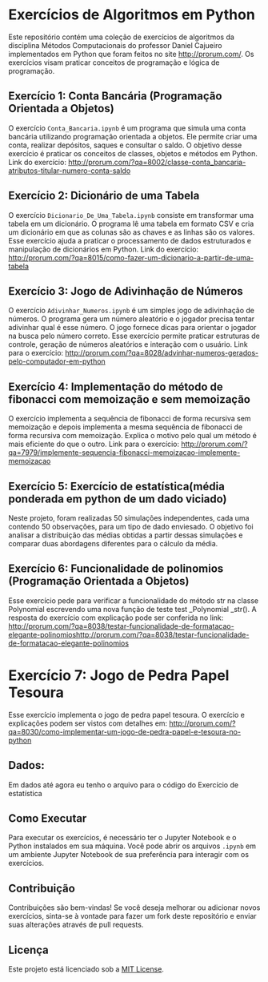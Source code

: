 # Exercícios de Algoritmos em Python

Este repositório contém uma coleção de exercícios de algoritmos  da disciplina Métodos Computacionais do professor Daniel Cajueiro implementados em Python que foram feitos no site http://prorum.com/. Os exercícios visam praticar conceitos de programação e lógica de programação.

## Exercício 1: Conta Bancária (Programação Orientada a Objetos)
O exercício `Conta_Bancaria.ipynb` é um programa que simula uma conta bancária utilizando programação orientada a objetos. Ele permite criar uma conta, realizar depósitos, saques e consultar o saldo. O objetivo desse exercício é praticar os conceitos de classes, objetos e métodos em Python. Link do exercício: http://prorum.com/?qa=8002/classe-conta_bancaria-atributos-titular-numero-conta-saldo

## Exercício 2: Dicionário de uma Tabela
O exercício `Dicionario_De_Uma_Tabela.ipynb` consiste em transformar uma tabela em um dicionário. O programa lê uma tabela em formato CSV e cria um dicionário em que as colunas são as chaves e as linhas são os valores. Esse exercício ajuda a praticar o processamento de dados estruturados e manipulação de dicionários em Python. Link do exercício: http://prorum.com/?qa=8015/como-fazer-um-dicionario-a-partir-de-uma-tabela

## Exercício 3: Jogo de Adivinhação de Números
O exercício `Adivinhar_Numeros.ipynb` é um simples jogo de adivinhação de números. O programa gera um número aleatório e o jogador precisa tentar adivinhar qual é esse número. O jogo fornece dicas para orientar o jogador na busca pelo número correto. Esse exercício permite praticar estruturas de controle, geração de números aleatórios e interação com o usuário. Link para o exercício: http://prorum.com/?qa=8028/advinhar-numeros-gerados-pelo-computador-em-python

## Exercício 4: Implementação do método de fibonacci com memoização e sem memoização
O exercício implementa a sequência de fibonacci de forma recursiva sem memoização e depois implementa a mesma sequência de fibonacci de forma recursiva com memoização. Explica o motivo pelo qual um método é mais eficiente do que o outro. Link para o exercício: http://prorum.com/?qa=7979/implemente-sequencia-fibonacci-memoizacao-implemente-memoizacao

## Exercício 5: Exercício de estatística(média ponderada em python de um dado viciado)
Neste projeto, foram realizadas 50 simulações independentes, cada uma contendo 50 observações, para um tipo de dado enviesado. O objetivo foi analisar a distribuição das médias obtidas a partir dessas simulações e comparar duas abordagens diferentes para o cálculo da média.

## Exercício 6: Funcionalidade de polinomios (Programação Orientada a Objetos)
Esse exercício pede para verificar a funcionalidade do método str na classe Polynomial escrevendo uma nova função de teste test _Polynomial _str(). A resposta do exercício com explicação pode ser conferida no link: http://prorum.com/?qa=8038/testar-funcionalidade-de-formatacao-elegante-polinomioshttp://prorum.com/?qa=8038/testar-funcionalidade-de-formatacao-elegante-polinomios

# Exercício 7: Jogo de Pedra Papel Tesoura
Esse exercício implementa o jogo de pedra papel tesoura. O exercício e explicações podem ser vistos com detalhes em: http://prorum.com/?qa=8030/como-implementar-um-jogo-de-pedra-papel-e-tesoura-no-python

## Dados: 
Em dados até agora eu tenho o arquivo para o código do Exercício de estatística


## Como Executar

Para executar os exercícios, é necessário ter o Jupyter Notebook e o Python instalados em sua máquina. Você pode abrir os arquivos `.ipynb` em um ambiente Jupyter Notebook de sua preferência para interagir com os exercícios.

## Contribuição

Contribuições são bem-vindas! Se você deseja melhorar ou adicionar novos exercícios, sinta-se à vontade para fazer um fork deste repositório e enviar suas alterações através de pull requests.

## Licença

Este projeto está licenciado sob a [MIT License](LICENSE).
